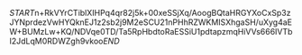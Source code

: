 $START$n+RkVYrCTiblXIHPq4qr82j5k+00xeSSjXq/AoogBQtaHRGYXoCxSp3zJYNprdezVwHYQknEJ1z2sb2j9M2eSCU21nPHhRZWKMISXhgaSH/uXyg4aEW+BUMzLw+KQ/NDVqe0TD/Ta5RpHbdtoRaESSiU1pdtapzmqHiVVs666IVTbI2JdLqM0RDWZgh9vkoo$END$